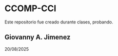 # CCOMP-CCI

Este repositorio fue creado durante clases, probando.

## Giovanny A. Jimenez

20/08/2025
